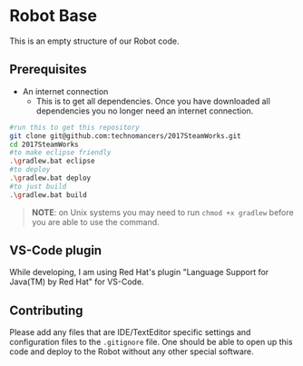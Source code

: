# Robot Base

This is an empty structure of our Robot code.

## Prerequisites

 * An internet connection
    * This is to get all dependencies. Once you have downloaded all dependencies you no longer need an internet connection.

```sh
#run this to get this repository
git clone git@github.com:technomancers/2017SteamWorks.git
cd 2017SteamWorks
#to make eclipse friendly
.\gradlew.bat eclipse
#to deploy
.\gradlew.bat deploy
#to just build
.\gradlew.bat build
```

> **NOTE**: on Unix systems you may need to run `chmod +x gradlew` before you are able to use the command.  

## VS-Code plugin

While developing, I am using Red Hat's plugin "Language Support for Java(TM) by Red Hat" for VS-Code.

## Contributing

Please add any files that are IDE/TextEditor specific settings and configuration files to the `.gitignore` file. One should be able to open up this code and deploy to the Robot without any other special software.
